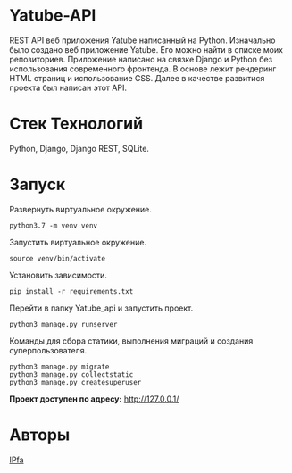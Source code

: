 # Yatube-API

REST API веб приложения Yatube написанный на Python. Изначально было создано веб приложение Yatube. Его можно найти в списке моих репозиториев. Приложение написано на связке Django и Python без использования современного фронтенда. В основе лежит рендеринг HTML страниц и использование CSS. Далее в качестве развитися проекта был написан этот API.

# Стек Технологий
Python, Django, Django REST, SQLite.

# Запуск
Развернуть виртуальное окружение.
```
python3.7 -m venv venv
```
Запустить виртуальное окружение.
```
source venv/bin/activate
```
Установить зависимости.
```
pip install -r requirements.txt
```
Перейти в папку Yatube_api и запустить проект.
```
python3 manage.py runserver
```
Команды для сбора статики, выполнения миграций и создания суперпользователя.
```
python3 manage.py migrate
python3 manage.py collectstatic
python3 manage.py createsuperuser
```
**Проект доступен по адресу:**
http://127.0.0.1/

# Авторы
[IPfa](https://github.com/IPfa)